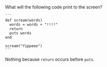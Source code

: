 
What will the following code print to the screen?

	```
	def scream(words)
	  words = words + "!!!!"
	  return
	  puts words
	end

	scream("Yippeee")
	```
Nothing because `return` occurs before `puts`.
